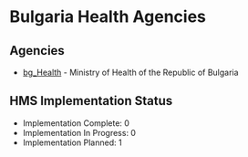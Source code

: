 # Bulgaria Health Agencies

## Agencies

- [bg_Health](bg_Health/index.md) - Ministry of Health of the Republic of Bulgaria

## HMS Implementation Status

- Implementation Complete: 0
- Implementation In Progress: 0
- Implementation Planned: 1
